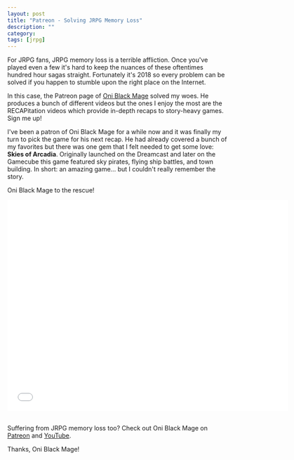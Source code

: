 ```yaml
---
layout: post
title: "Patreon - Solving JRPG Memory Loss"
description: ""
category: 
tags: [jrpg]
---
```


For JRPG fans, JRPG memory loss is a terrible affliction. Once you've played even a few it's hard to keep the nuances of these oftentimes hundred hour sagas straight. Fortunately it's 2018 so every problem can be solved if you happen to stumble upon the right place on the Internet.

In this case, the Patreon page of [Oni Black Mage][1] solved my woes. He produces a bunch of different videos but the ones I enjoy the most are the RECAPitation videos which provide in-depth recaps to story-heavy games. Sign me up!

I've been a patron of Oni Black Mage for a while now and it was finally my turn to pick the game for his next recap. He had already covered a bunch of my favorites but there was one gem that I felt needed to get some love: **Skies of Arcadia**. Originally launched on the Dreamcast and later on the Gamecube this game featured sky pirates, flying ship battles, and town building. In short: an amazing game... but I couldn't really remember the story.

Oni Black Mage to the rescue!

<div style="text-align: center">
<iframe width="640" height="480" src="//www.youtube-nocookie.com/embed/8bfGZITncdg?rel=0" frameborder="0"></iframe>
</div>

<br>

Suffering from JRPG memory loss too? Check out Oni Black Mage on [Patreon][1] and [YouTube][2].

Thanks, Oni Black Mage!

[1]: https://www.patreon.com/oniblackmage/posts
[2]: https://www.youtube.com/channel/UCUEF9XL3o8dZ6hvVf8jAi8Q
